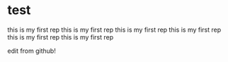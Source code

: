 # test
this is my first rep
this is my first rep
this is my first rep
this is my first rep
this is my first rep
this is my first rep

edit from github!
